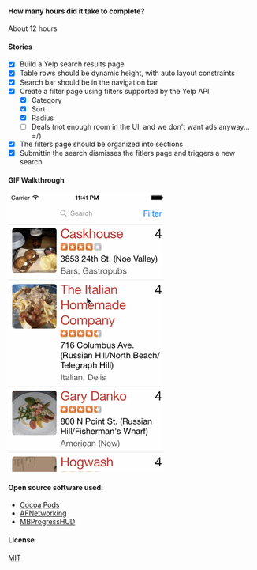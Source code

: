 
#### How many hours did it take to complete?

About 12 hours

#### Stories

- [x] Build a Yelp search results page
- [x] Table rows should be dynamic height, with auto layout constraints
- [x] Search bar should be in the navigation bar
- [x] Create a filter page using filters supported by the Yelp API
  - [x] Category
  - [x] Sort
  - [x] Radius
  - [ ] Deals (not enough room in the UI, and we don't want ads anyway... =/)
- [x] The filters page should be organized into sections
- [x] Submittin the search dismisses the fitlers page and triggers a new search

#### GIF Walkthrough

![Yelp GIF Walkthrough](yelp.gif)

#### Open source software used:

* [Cocoa Pods][1]
* [AFNetworking][2]
* [MBProgressHUD][3]

#### License

[MIT](License)

[1]: http://cocoapods.org/
[2]: http://afnetworking.com/
[3]: https://github.com/matej/MBProgressHUD
